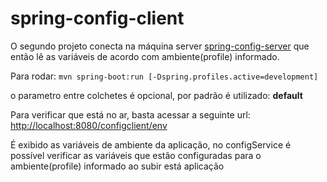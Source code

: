 # spring-config-client

O segundo projeto conecta na máquina server [spring-config-server](https://github.com/cezbatistao/springconfig/tree/master/spring-config-server) que então lê as variáveis de acordo com
ambiente(profile) informado.

Para rodar: 
`
mvn spring-boot:run [-Dspring.profiles.active=development]
`

o parametro entre colchetes é opcional, por padrão é utilizado: __default__


Para verificar que está no ar, basta acessar a seguinte url: [http://localhost:8080/configclient/env](http://localhost:8080/configclient/env)

É exibido as variáveis de ambiente da aplicação, no configService é possível verificar as variáveis que estão configuradas para o ambiente(profile) informado ao subir está aplicação
